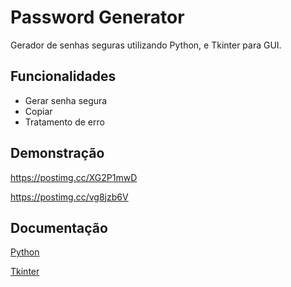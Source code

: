 # Password Generator

Gerador de senhas seguras utilizando Python, e Tkinter para GUI.

## Funcionalidades

- Gerar senha segura
- Copiar
- Tratamento de erro

## Demonstração

https://postimg.cc/XG2P1mwD

https://postimg.cc/vg8jzb6V

## Documentação

[Python](https://www.python.org)

[Tkinter](https://docs.python.org/3/library/tkinter.html)

